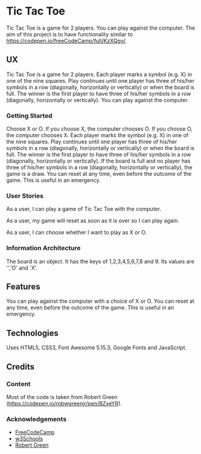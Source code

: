 # Tic Tac Toe

Tic Tac Toe is a game for 2 players.  You can play against the computer.  The aim of this project is to have functionality
similar to https://codepen.io/freeCodeCamp/full/KzXQgy/.

## UX

Tic Tac Toe is a game for 2 players.  Each player marks a symbol (e.g. X) in one of the nine squares.  Play continues until one player
has three of his/her symbols in a row (diagonally, horizontally or vertically) or when the board is full.
The winner is the first player to have three of his/her symbols in a row (diagonally, horizontally or vertically).  You can play against the computer.

### Getting Started

Choose X or O.  If you choose X, the computer chooses O.  If you choose O, the computer chooses X.  Each player marks the symbol (e.g. X) in one of the nine squares.  Play continues until one player has three of his/her symbols in a row (diagonally, horizontally or vertically) or when the board is full.  The winner is the first player to have three of his/her symbols in a row (diagonally, horizontally or vertically).  If the board is full and no player has three of his/her symbols in a row (diagonally, horizontally or vertically), the game is a draw.  You can reset at any time, even before the outcome of the game.  This is useful in an emergency.

### User Stories

As a user, I can play a game of Tic Tac Toe with the computer.

As a user, my game will reset as soon as it is over so I can play again.

As a user, I can choose whether I want to play as X or O.

### Information Architecture

The board is an object.  It has the keys of 1,2,3,4,5,6,7,8 and 9.  Its values are '','O' and 'X'. 

## Features

You can play against the computer with a choice of X or O.  You can reset at any time, even before the outcome of the game.  This is useful in an emergency.

## Technologies

Uses HTML5, CSS3, Font Awesome 5.15.3, Google Fonts and JavaScript.

## Credits

### Content

Most of the code is taken from Robert Green (https://codepen.io/robwgreenjr/pen/BZxeYR).

### Acknowledgements

- [FreeCodeCamp](https://www.freecodecamp.org)
- [w3Schools](https://www.w3schools.com)
- [Robert Green](https://codepen.io/robwgreenjr/pen/BZxeYR)
